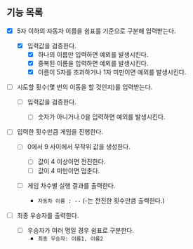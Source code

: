 ## 기능 목록

- [x] 5자 이하의 자동차 이름을 쉼표를 기준으로 구분해 입력받는다.

  - [x] 입력값을 검증한다.
    - [x] 하나의 이름만 입력하면 예외를 발생시킨다.
    - [x] 중복된 이름을 입력하면 예외를 발생시킨다.
    - [x] 이름이 5자를 초과하거나 1자 미만이면 예외를 발생시킨다.

- [ ] 시도할 횟수(몇 번의 이동을 할 것인지)를 입력받는다.

  - [ ] 입력값을 검증한다.

    - [ ] 숫자가 아니거나 0을 입력하면 예외를 발생시킨다.

- [ ] 입력한 횟수만큼 게임을 진행한다.

  - [ ] 0에서 9 사이에서 무작위 값을 생성한다.

    - [ ] 값이 4 이상이면 전진한다.
    - [ ] 값이 4 미만이면 멈춘다.

  - [ ] 게임 차수별 실행 결과를 출력한다.
    - `자동차 이름 : --` (-는 전진한 횟수만큼 출력한다.)

- [ ] 최종 우승자를 출력한다.
  - [ ] 우승자가 여러 명일 경우 쉼표로 구분한다.
    - `최종 우승자: 이름1, 이름2`
